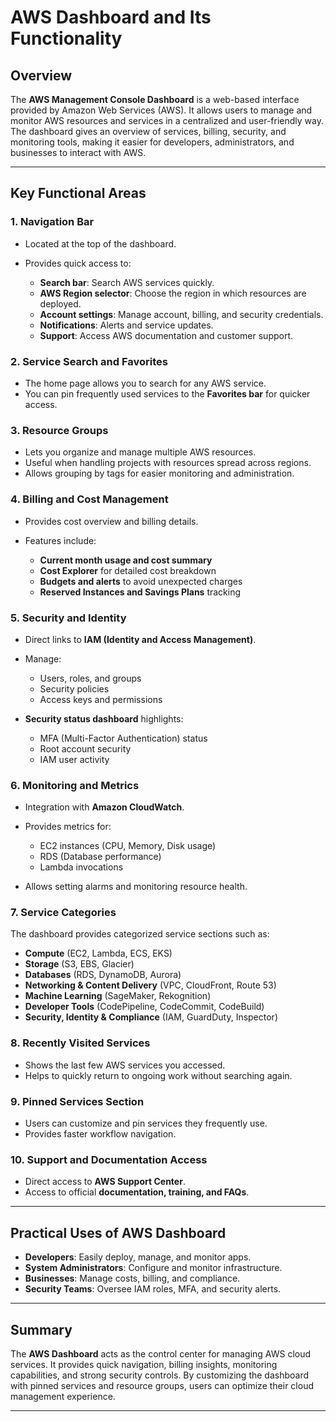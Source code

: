 # AWS Dashboard and Its Functionality

## Overview

The **AWS Management Console Dashboard** is a web-based interface provided by Amazon Web Services (AWS). It allows users to manage and monitor AWS resources and services in a centralized and user-friendly way. The dashboard gives an overview of services, billing, security, and monitoring tools, making it easier for developers, administrators, and businesses to interact with AWS.

---

## Key Functional Areas

### 1. **Navigation Bar**

* Located at the top of the dashboard.
* Provides quick access to:

  * **Search bar**: Search AWS services quickly.
  * **AWS Region selector**: Choose the region in which resources are deployed.
  * **Account settings**: Manage account, billing, and security credentials.
  * **Notifications**: Alerts and service updates.
  * **Support**: Access AWS documentation and customer support.

### 2. **Service Search and Favorites**

* The home page allows you to search for any AWS service.
* You can pin frequently used services to the **Favorites bar** for quicker access.

### 3. **Resource Groups**

* Lets you organize and manage multiple AWS resources.
* Useful when handling projects with resources spread across regions.
* Allows grouping by tags for easier monitoring and administration.

### 4. **Billing and Cost Management**

* Provides cost overview and billing details.
* Features include:

  * **Current month usage and cost summary**
  * **Cost Explorer** for detailed cost breakdown
  * **Budgets and alerts** to avoid unexpected charges
  * **Reserved Instances and Savings Plans** tracking

### 5. **Security and Identity**

* Direct links to **IAM (Identity and Access Management)**.
* Manage:

  * Users, roles, and groups
  * Security policies
  * Access keys and permissions
* **Security status dashboard** highlights:

  * MFA (Multi-Factor Authentication) status
  * Root account security
  * IAM user activity

### 6. **Monitoring and Metrics**

* Integration with **Amazon CloudWatch**.
* Provides metrics for:

  * EC2 instances (CPU, Memory, Disk usage)
  * RDS (Database performance)
  * Lambda invocations
* Allows setting alarms and monitoring resource health.

### 7. **Service Categories**

The dashboard provides categorized service sections such as:

* **Compute** (EC2, Lambda, ECS, EKS)
* **Storage** (S3, EBS, Glacier)
* **Databases** (RDS, DynamoDB, Aurora)
* **Networking & Content Delivery** (VPC, CloudFront, Route 53)
* **Machine Learning** (SageMaker, Rekognition)
* **Developer Tools** (CodePipeline, CodeCommit, CodeBuild)
* **Security, Identity & Compliance** (IAM, GuardDuty, Inspector)

### 8. **Recently Visited Services**

* Shows the last few AWS services you accessed.
* Helps to quickly return to ongoing work without searching again.

### 9. **Pinned Services Section**

* Users can customize and pin services they frequently use.
* Provides faster workflow navigation.

### 10. **Support and Documentation Access**

* Direct access to **AWS Support Center**.
* Access to official **documentation, training, and FAQs**.

---

## Practical Uses of AWS Dashboard

* **Developers**: Easily deploy, manage, and monitor apps.
* **System Administrators**: Configure and monitor infrastructure.
* **Businesses**: Manage costs, billing, and compliance.
* **Security Teams**: Oversee IAM roles, MFA, and security alerts.

---

## Summary

The **AWS Dashboard** acts as the control center for managing AWS cloud services. It provides quick navigation, billing insights, monitoring capabilities, and strong security controls. By customizing the dashboard with pinned services and resource groups, users can optimize their cloud management experience.

---
